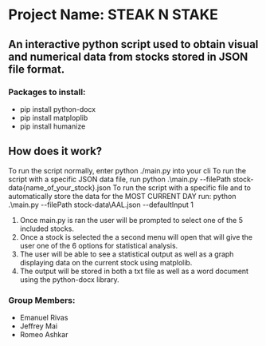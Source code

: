 # Project Name: STEAK N STAKE

## An interactive python script used to obtain visual and numerical data from stocks stored in JSON file format.

### Packages to install:
  - pip install python-docx
  - pip install matploplib
  - pip install humanize

## How does it work?

To run the script normally, enter python ./main.py into your cli
To run the script with a specific JSON data file, run python .\main.py --filePath stock-data\{name_of_your_stock}.json 
To run the script with a specific file and to automatically store the data for the MOST CURRENT DAY run: python .\main.py --filePath stock-data\AAL.json --defaultInput 1


1. Once main.py is ran the user will be prompted to select one of the 5 included stocks.
2. Once a stock is selected the a second menu will open that will give the user one of the 6 options for statistical analysis.
3. The user will be able to see a statistical output as well as a graph displaying data on the current stock using matplolib.
4. The output will be stored in both a txt file as well as a word document using the python-docx library.


### Group Members:
- Emanuel Rivas
- Jeffrey Mai
- Romeo Ashkar
